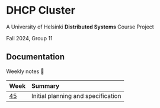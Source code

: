 # DHCP Cluster

A University of Helsinki **Distributed Systems** Course Project

Fall 2024, Group 11

## Documentation

Weekly notes :notebook_with_decorative_cover:

| Week | Summary |
| :--- | :---    |
| [45](doc/week45.md) | Initial planning and specification |
